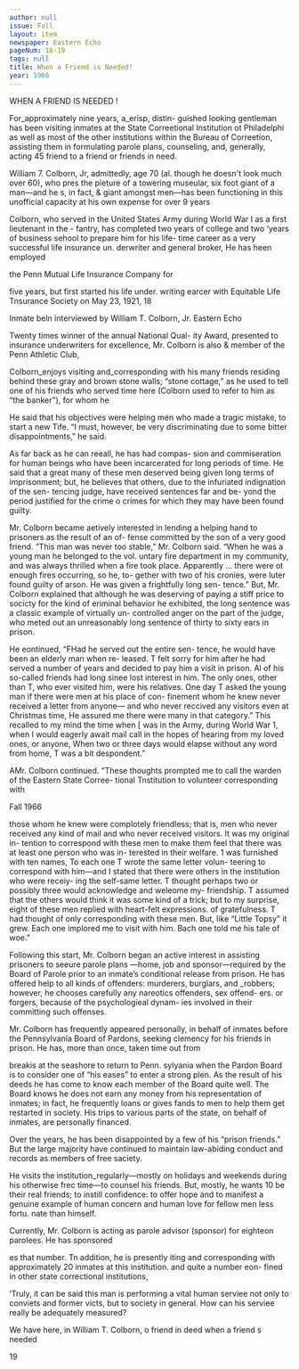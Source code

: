 ```yaml
---
author: null
issue: Fall
layout: item
newspaper: Eastern Echo
pageNum: 18-19
tags: null
title: When a Friend is Needed!
year: 1966
---
```


WHEN A FRIEND IS NEEDED !

For_approximately nine years, a_erisp, distin- guished looking gentleman has been visiting inmates at the State Correetional Institution ot Philadelphi as well as most of the other institutions within the Bureau of Correetion, assisting them in formulating parole plans, counseling, and, generally, acting 45 friend to a friend or friends in need.

William 7. Colborn, Jr, admittedly, age 70 (al. though he doesn't look much over 60), who pres the pieture of a towering museular, six foot giant of a man—and he s, in fact, & giant amongst men—has been functioning in this unofficial capacity at his own expense for over 9 years

Colborn, who served in the United States Army during World War I as a first lieutenant in the - fantry, has completed two years of college and two ‘years of business sehool to prepare him for his life- time career as a very successful life insurance un. derwriter and general broker, He has heen employed

the Penn Mutual Life Insurance Company for

five years, but first started his life under. writing earcer with Equitable Life Tnsurance Society on May 23, 1921, 18

Inmate beln interviewed by William T. Colborn, Jr. Eastern Echo

Twenty times winner of the annual National Qual- ity Award, presented to insurance underwriters for excellence, Mr. Colborn is also & member of the Penn Athletic Club,

Colborn_enjoys visiting and_corresponding with his many friends residing behind these gray and brown stone walls; “stone cottage,” as he used to tell one of his friends who served time here (Colborn used to refer to him as “the banker”), for whom he

He said that his objectives were helping men who made a tragic mistake, to start a new Tife. “I must, however, be very discriminating due to some bitter disappointments,” he said.

As far back as he can reeall, he has had compas- sion and commiseration for human beings who have been incarcerated for long periods of time. He said that a great many of these men deserved being given long terms of imprisonment; but, he believes that others, due to the infuriated indignation of the sen- tencing judge, have received sentences far and be- yond the period justified for the crime o crimes for which they may have been found guilty.

Mr. Colborn became aetively interested in lending a helping hand to prisoners as the result of an of- fense committed by the son of a very good friend. “This man was never too stable,” Mr. Colborn said. “When he was a young man he belonged to the vol. untary fire department in my community, and was always thrilled when a fire took place. Apparently ... there were ot enough fires occurring, so he, to- gether with two of his cronies, were luter found guilty of arson. He was given a frightfully long sen- tence.” But, Mr. Colborn explained that although he was deserving of paying a stiff price to socicty for the kind of eriminal behavior he exhibited, the long sentence was a classic example of virtually un- controlled anger on the part of the judge, who meted out an unreasonably long sentence of thirty to sixty ears in prison.

He eontinued, “FHad he served out the entire sen- tence, he would have been an elderly man when re- leased. T felt sorry for him after he had served a number of years and decided to pay him a visit in prison. Al of his so-called friends had long sinee lost interest in him. The only ones, other than T, who ever visited him, were his relatives. One day T asked the young man if there were men at his place of con- finement whom he knew never received a letter from anyone— and who never reccived any visitors even at Christmas time, He assured me there were many in that category.” This recalled to my mind the time when [ was in the Army, during World War 1, when I would eagerly await mail call in the hopes of hearing from my loved ones, or anyone, When two or three days would elapse without any word from home, T was a bit despondent.”

AMr. Colborn continued. “These thoughts prompted me to call the warden of the Eastern State Corree- tional Tnstitution to volunteer corresponding with

Fall 1966

those whom he knew were complotely friendless; that is, men who never received any kind of mail and who never received visitors. It was my original in- tention to correspond with these men to make them feel that there was at least one person who was in- terested in their welfare. 1 was furnished with ten names, To each one T wrote the same letter volun- teering to correspond with him—and I stated that there were others in the institution who were receiy- ing the self-same letter. T thought perhaps two or possibly three would acknowledge and weleome my- friendship. T assumed that the others would think it was some kind of a trick; but to my surprise, eight of these men replied with heart-felt expressions. of gratefulness. T had thought of only corresponding with these men. But, like “Little Topsy” it grew. Each one implored me to visit with him. Bach one told me his tale of woe.”

Following this start, Mr. Colborn began an active interest in assisting prisoners to seeure parole plans —home, job and sponsor—required by the Board of Parole prior to an inmate’s conditional release from prison. He has offered help to all kinds of offenders: murderers, burglars, and _robbers; however, he chooses carefully any nareotics offenders, sex offend- ers. or forgers, because of the psychologieal dynam- ies involved in their committing such offenses.

Mr. Colborn has frequently appeared personally, in behalf of inmates before the Pennsylvania Board of Pardons, seeking clemency for his friends in prison. He has, more than once, taken time out from

breakis at the seashore to return to Penn. sylyania when the Pardon Board is to consider one of “his eases” to enter a strong plen. As the result of his deeds he has come to know each member of the Board quite well. The Board knows he does not earn any money from his representation of inmates; in fact, he frequently loans or gives fands to men to help them get restarted in society. His trips to various parts of the state, on behalf of inmates, are personally financed.

Over the years, he has been disappointed by a few of his “prison friends.” But the large majority have continued to maintain law-abiding conduct and records as members of free saciety.

He visits the institution_regularly—mostly on holidays and weekends during his otherwise frec time—to counsel his friends. But, mostly, he wants 10 be their real friends; to instill confidence: to offer hope and to manifest a genuine example of human concern and human love for fellow men less fortu. nate than himself.

Currently, Mr. Colborn is acting as parole advisor (sponsor) for eighteon parolees. He has sponsored

es that number. Tn addition, he is presently iting and corresponding with approximately 20 inmates at this institution. and quite a number eon- fined in other state correctional institutions,

‘Truly, it can be said this man is performing a vital human serviee not only to conviets and former victs, but to society in general. How can his serviee really be adequately measured?

We have here, in William T. Colborn, o friend in deed when a friend s needed

19